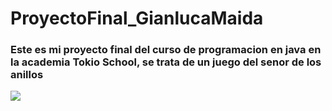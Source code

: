 # ProyectoFinal_GianlucaMaida

###  Este es mi proyecto final del curso de programacion en java en la academia Tokio School, se trata de un juego del senor de los anillos 

![](https://encrypted-tbn0.gstatic.com/images?q=tbn:ANd9GcSdQPnrAsx6AkTm5qMgAS9mqgFvRIqVFkS_mQ&usqp=CAU)
